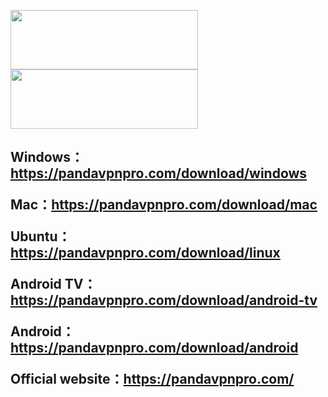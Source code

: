 <a href="https://play.google.com/store/apps/details?id=com.pandavpn.androidproxy&hl=en"><img src="https://user-images.githubusercontent.com/49056551/127421328-dce099a3-ca66-4c7e-97d7-ca8be0130baa.png" width="300" height="95"></a>
<a href="https://apps.apple.com/us/app/panda-vpn-pro-fastest-proxy/id1450910298?l=en"><img src="https://user-images.githubusercontent.com/49056551/127421327-148e2d14-fd97-4054-8816-69fcb93f3ed0.png" width="300" height="95"></a>

<h2 We only provide version updates on Github. If you have any problems, please contact us at PandaVPN App.>

Windows：https://pandavpnpro.com/download/windows

Mac：https://pandavpnpro.com/download/mac

Ubuntu：https://pandavpnpro.com/download/linux

Android TV：https://pandavpnpro.com/download/android-tv

Android：https://pandavpnpro.com/download/android

Official website：https://pandavpnpro.com/

